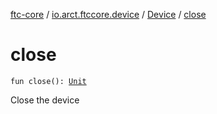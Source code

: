 [ftc-core](../../index.md) / [io.arct.ftccore.device](../index.md) / [Device](index.md) / [close](./close.md)

# close

`fun close(): `[`Unit`](https://kotlinlang.org/api/latest/jvm/stdlib/kotlin/-unit/index.html)

Close the device

